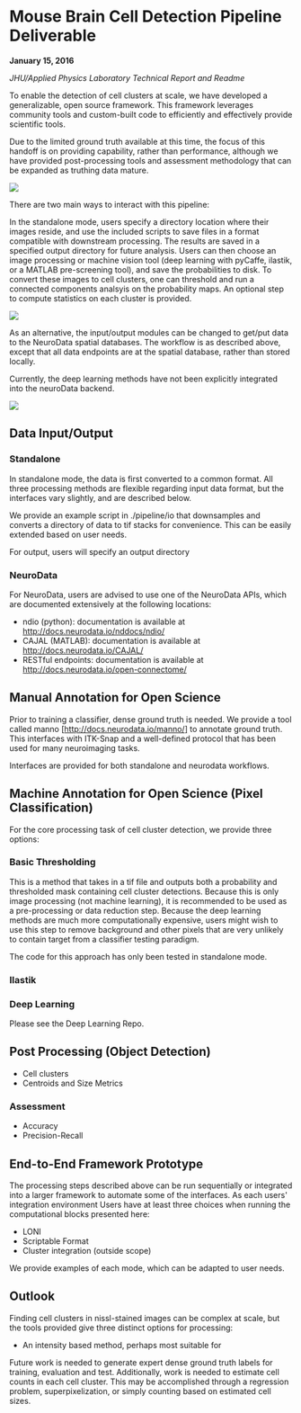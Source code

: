# Mouse Brain Cell Detection Pipeline Deliverable

**January 15, 2016**

*JHU/Applied Physics Laboratory Technical Report and Readme*

To enable the detection of cell clusters at scale, we have developed a generalizable, open source framework.  This framework leverages community tools and custom-built code to efficiently and effectively provide scientific tools.

Due to the limited ground truth available at this time, the focus of this handoff is on providing capability, rather than performance, although we have provided post-processing tools and assessment methodology that can be expanded as truthing data mature.

![](./images/overlay_cellCluster_v1b.png)


There are two main ways to interact with this pipeline: 

In the standalone mode, users specify a directory location where their images reside, and use the included scripts to save files in a format compatible with downstream processing.  The results are saved in a specified output directory for future analysis.  Users can then choose an image processing or machine vision tool (deep learning with pyCaffe, ilastik, or a MATLAB pre-screening tool), and save the probabilities to disk.  To convert these images to cell clusters, one can threshold and run a connected components analsyis on the probability maps.  An optional step to compute statistics on each cluster is provided.

![](./images/od_standalone.png)

As an alternative, the input/output modules can be changed to get/put data to the NeuroData spatial databases.  The workflow is as described above, except that all data endpoints are at the spatial database, rather than stored locally.

Currently, the deep learning methods have not been explicitly integrated into the neuroData backend.
 
![](./images/od_nd.png)

## Data Input/Output

### Standalone 

In standalone mode, the data is first converted to a common format.  All three processing methods are flexible regarding input data format, but the interfaces vary slightly, and are described below. 

We provide an example script in ./pipeline/io that downsamples and converts a directory of data to tif stacks for convenience.  This can be easily extended based on user needs.

For output, users will specify an output directory 

### NeuroData

For NeuroData, users are advised to use one of the NeuroData APIs, which are documented extensively at the following locations:

- ndio (python):  documentation is available at http://docs.neurodata.io/nddocs/ndio/
- CAJAL (MATLAB):  documentation is available at http://docs.neurodata.io/CAJAL/
- RESTful endpoints:  documentation is available at http://docs.neurodata.io/open-connectome/ 

## Manual Annotation for Open Science

Prior to training a classifier, dense ground truth is needed.  We provide a tool called manno [http://docs.neurodata.io/manno/] to annotate ground truth.  This interfaces with ITK-Snap and a well-defined protocol that has been used for many neuroimaging tasks.

Interfaces are provided for both standalone and neurodata workflows.

## Machine Annotation for Open Science (Pixel Classification)

For the core processing task of cell cluster detection, we provide three options:

### Basic Thresholding

This is a method that takes in a tif file and outputs both a probability and thresholded mask containing cell cluster detections.  Because this is only image processing (not machine learning), it is recommended to be used as a pre-processing or data reduction step.  Because the deep learning methods are much more computationally expensive, users might wish to use this step to remove background and other pixels that are very unlikely to contain target from a classifier testing paradigm.

The code for this approach has only been tested in standalone mode.

### Ilastik

### Deep Learning

Please see the Deep Learning Repo.

## Post Processing (Object Detection)

- Cell clusters
- Centroids and Size Metrics
 
### Assessment

- Accuracy
- Precision-Recall

## End-to-End Framework Prototype

The processing steps described above can be run sequentially or integrated into a larger framework to automate some of the interfaces.  As each users' integration environment 
Users have at least three choices when running the computational blocks presented here:

- LONI
- Scriptable Format
- Cluster integration (outside scope)

We provide examples of each mode, which can be adapted to user needs.

## Outlook

Finding cell clusters in nissl-stained images can be complex at scale, but the tools provided give three distinct options for processing:

- An intensity based method, perhaps most suitable for 

Future work is needed to generate expert dense ground truth labels for training, evaluation and test.  Additionally, work is needed to estimate cell counts in each cell cluster.  This may be accomplished through a regression problem, superpixelization, or simply counting based on estimated cell sizes.
